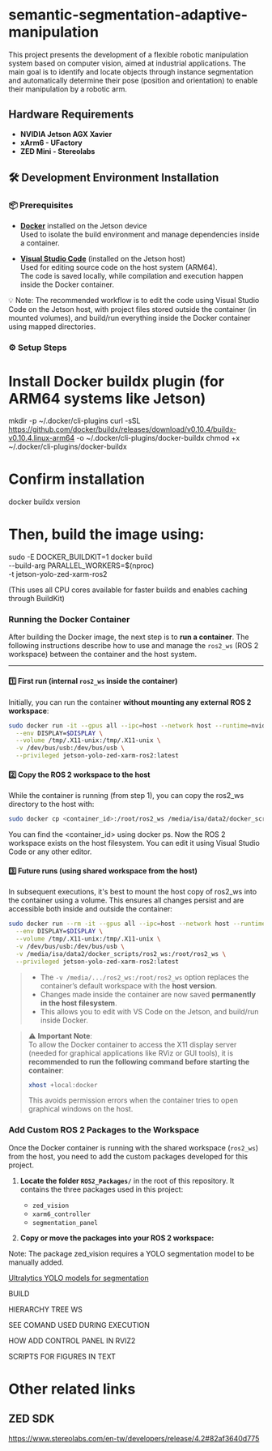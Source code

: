 # semantic-segmentation-adaptive-manipulation
This project presents the development of a flexible robotic manipulation system based on computer vision, aimed at industrial applications. The main goal is to identify and locate objects through instance segmentation and automatically determine their pose (position and orientation) to enable their manipulation by a robotic arm.

## Hardware Requirements

- **NVIDIA Jetson AGX Xavier**
- **xArm6 - UFactory**
- **ZED Mini - Stereolabs**

## 🛠️ Development Environment Installation

### 📦 Prerequisites

- **[Docker](https://www.docker.com/)** installed on the Jetson device  
  Used to isolate the build environment and manage dependencies inside a container.

- **[Visual Studio Code](https://code.visualstudio.com/)** (installed on the Jetson host)  
  Used for editing source code on the host system (ARM64).  
  The code is saved locally, while compilation and execution happen inside the Docker container.

💡 Note: The recommended workflow is to edit the code using Visual Studio Code on the Jetson host, 
with project files stored outside the container (in mounted volumes), and build/run everything 
inside the Docker container using mapped directories.



### ⚙️ Setup Steps
# Install Docker buildx plugin (for ARM64 systems like Jetson)
mkdir -p ~/.docker/cli-plugins
curl -sSL https://github.com/docker/buildx/releases/download/v0.10.4/buildx-v0.10.4.linux-arm64 -o ~/.docker/cli-plugins/docker-buildx
chmod +x ~/.docker/cli-plugins/docker-buildx

# Confirm installation
docker buildx version

# Then, build the image using: 
sudo -E DOCKER_BUILDKIT=1 docker build \
  --build-arg PARALLEL_WORKERS=$(nproc) \
  -t jetson-yolo-zed-xarm-ros2

(This uses all CPU cores available for faster builds and enables caching through BuildKit)

### Running the Docker Container

After building the Docker image, the next step is to **run a container**. The following instructions describe how to use and manage the `ros2_ws` (ROS 2 workspace) between the container and the host system.

---

#### 1️⃣ First run (internal `ros2_ws` inside the container)

Initially, you can run the container **without mounting any external ROS 2 workspace**:

```bash
sudo docker run -it --gpus all --ipc=host --network host --runtime=nvidia \
  --env DISPLAY=$DISPLAY \
  --volume /tmp/.X11-unix:/tmp/.X11-unix \
  -v /dev/bus/usb:/dev/bus/usb \
  --privileged jetson-yolo-zed-xarm-ros2:latest

```

#### 2️⃣ Copy the ROS 2 workspace to the host
While the container is running (from step 1), you can copy the ros2_ws directory to the host with:

```bash
sudo docker cp <container_id>:/root/ros2_ws /media/isa/data2/docker_scripts/
```

You can find the <container_id> using docker ps. 
Now the ROS 2 workspace exists on the host filesystem. You can edit it using Visual Studio Code or any other editor.

#### 3️⃣ Future runs (using shared workspace from the host)

In subsequent executions, it's best to mount the host copy of ros2_ws into the container using a volume. This ensures all changes persist and are accessible both inside and outside the container:

```bash
sudo docker run --rm -it --gpus all --ipc=host --network host --runtime=nvidia \
  --env DISPLAY=$DISPLAY \
  --volume /tmp/.X11-unix:/tmp/.X11-unix \
  -v /dev/bus/usb:/dev/bus/usb \
  -v /media/isa/data2/docker_scripts/ros2_ws:/root/ros2_ws \
  --privileged jetson-yolo-zed-xarm-ros2:latest
```


> - The `-v /media/.../ros2_ws:/root/ros2_ws` option replaces the container’s default workspace with the **host version**.
> - Changes made inside the container are now saved **permanently in the host filesystem**.
> - This allows you to edit with VS Code on the Jetson, and build/run inside Docker.




> ⚠️ **Important Note**:  
> To allow the Docker container to access the X11 display server (needed for graphical applications like RViz or GUI tools), it is **recommended to run the following command before starting the container**:
>
> ```bash
> xhost +local:docker
> ```
>
> This avoids permission errors when the container tries to open graphical windows on the host.

### Add Custom ROS 2 Packages to the Workspace

Once the Docker container is running with the shared workspace (`ros2_ws`) from the host, you need to add the custom packages developed for this project.

1. **Locate the folder `ROS2_Packages/`** in the root of this repository. It contains the three packages used in this project:

   - `zed_vision`
   - `xarm6_controller`
   - `segmentation_panel`

2. **Copy or move the packages into your ROS 2 workspace:**

Note: The package zed_vision requires a YOLO segmentation model to be manually added.

[Ultralytics YOLO models for segmentation](https://docs.ultralytics.com/es/tasks/segment/#models)


BUILD

HIERARCHY TREE WS

SEE COMAND USED DURING EXECUTION

HOW ADD CONTROL PANEL IN RVIZ2



SCRIPTS FOR FIGURES IN TEXT



# Other related links
## ZED SDK
https://www.stereolabs.com/en-tw/developers/release/4.2#82af3640d775
